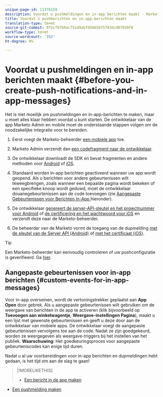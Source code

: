```yaml
---
unique-page-id: 11376159
description: Voordat u pushmeldingen en in-app berichten maakt - Marketo Docs - Productdocumentatie
title: Voordat u pushberichten en in-app-berichten maakt
translation-type: tm+mt
source-git-commit: 972cf9769ac751d9abfd5665975703dcd07930f0
workflow-type: tm+mt
source-wordcount: '352'
ht-degree: 0%

---
```



# Voordat u pushmeldingen en in-app berichten maakt {#before-you-create-push-notifications-and-in-app-messages}

Het is niet moeilijk om pushmeldingen en in-app-berichten te maken, maar u moet alles klaar hebben voordat u kunt starten. De ontwikkelaar van de app Marketo Admin en mobile moet de onderstaande stappen volgen om de noodzakelijke integratie voor te bereiden.

1. Eerst voegt de Marketo-beheerder [een mobiele app](/help/marketo/product-docs/mobile-marketing/admin/add-a-mobile-app.md) toe.

1. Marketo Admin verzendt dan [een codefragment naar de ontwikkelaar](/help/marketo/product-docs/mobile-marketing/admin/send-sdk-code-to-a-developer.md).

1. De ontwikkelaar downloadt de SDK en bevat fragmenten en andere methoden voor [Android](https://developers.marketo.com/documentation/mobile/installation-instructions-on-android/) of [iOS](https://developers.marketo.com/documentation/mobile/installation-instructions-on-ios/).

1. Standaard worden in-app berichten geactiveerd wanneer uw app wordt geopend. Als u berichten voor andere gebeurtenissen wilt teweegbrengen, zoals wanneer een bepaalde pagina wordt bekeken of een specifieke knoop wordt geduwd, moet de ontwikkelaar douanegebeurtenissen aan de code toevoegen (zie [Aangepaste Gebeurtenissen voor Berichten In-App ](#CustomEvents) hieronder).

1. De ontwikkelaar [genereert de server-API-sleutel en het projectnummer voor Android](https://developers.marketo.com/documentation/mobile/enabling-push-notifications-on-android/) of [de certificering en het wachtwoord voor iOS](https://developers.marketo.com/documentation/mobile/enabling-push-notifications-on-ios/) en verzendt deze naar de Marketo-beheerder.

1. De beheerder van de Marketo vormt de toegang van de dupmelding [met de sleutel van de Server API (Android)](/help/marketo/product-docs/mobile-marketing/admin/configure-mobile-app-android-push-access.md) of [met het certificaat (iOS)](/help/marketo/product-docs/mobile-marketing/admin/configure-mobile-app-ios-push-access.md).

>[!TIP]
>
>Een Marketo-beheerder kan eenvoudig controleren of uw pushconfiguratie is geverifieerd. Ga [hier](/help/marketo/product-docs/mobile-marketing/admin/verify-push-configuration.md).

## Aangepaste gebeurtenissen voor in-app berichten {#custom-events-for-in-app-messages}

Voor in-app overseinen, wordt de vertoningstrekker geplaatst aan **App Open** door gebrek. Als u aangepaste gebeurtenissen wilt gebruiken om de weergave van berichten in de app te activeren (klik bijvoorbeeld op **Toevoegen aan winkelwagentje**, **Weergave-instellingen Pagina**), maakt u een lijst met gewenste gebeurtenissen en geeft u deze door aan de ontwikkelaar van mobiele apps. De ontwikkelaar voegt de aangepaste gebeurtenissen vervolgens toe aan de code. Nadat ze zijn goedgekeurd, worden ze weergegeven als weergave-triggers bij het instellen van het publiek. **Waarschuwing**: Het goedkeuringsproces voor aangepaste gebeurteniscodes kan enige tijd duren.

Nadat u al uw voorbereidingen voor in-app berichten en dupmeldingen hebt gedaan, is het tijd om aan de slag te gaan!

>[!MORELIKETHIS]
>
>* [Een bericht in de app maken](/help/marketo/product-docs/mobile-marketing/in-app-messages/creating-in-app-messages/create-an-in-app-message.md)
   >
   >
* [Een pushmelding maken](/help/marketo/product-docs/mobile-marketing/push-notifications/create-a-push-notification.md)

